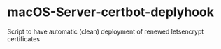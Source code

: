 # macOS-Server-certbot-deplyhook

Script to have automatic (clean) deployment of renewed letsencrypt certificates